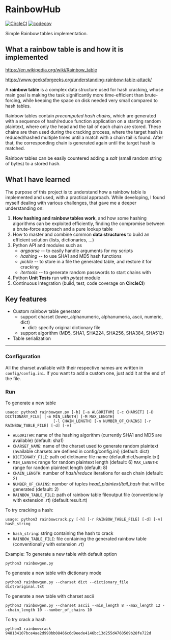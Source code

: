 # RainbowHub
[![CircleCI](https://circleci.com/gh/bobctr/rainbowhub.svg?style=svg)](https://circleci.com/gh/bobctr/rainbowhub) [![codecov](https://codecov.io/gh/bobctr/rainbowhub/branch/master/graph/badge.svg)](https://codecov.io/gh/bobctr/rainbowhub)


Simple Rainbow tables implementation.

## What a rainbow table is and how it is implemented
https://en.wikipedia.org/wiki/Rainbow_table

https://www.geeksforgeeks.org/understanding-rainbow-table-attack/

A **rainbow table** is a complex data structure used for hash cracking, whose main goal is making the task significantly more time-efficient than brute-forcing, while keeping the space on disk needed very small compared to hash tables.

Rainbow tables contain *precomputed hash chains*, which are generated with a sequence of hash/reduce function application on a starting random plaintext, where only the head and the tail of each chain are stored.
These chains are then used during the cracking process, where the target hash is reduced/hashed multiple times until a match with a chain tail is found.
After that, the corresponding chain is generated again until the target hash is matched.

Rainbow tables can be easily countered adding a *salt* (small random string of bytes) to a stored hash.

## What I have learned
The purpose of this project is to understand how a rainbow table is implemented and used, with a practical approach.
While developing, I found myself dealing with various challenges, that gave me a deeper understanding on:

  1. **How hashing and rainbow tables work**, and how some hashing algorithms can be exploited efficiently, finding the compromise between a brute-force approach and a pure lookup table
  2. How to master and combine common **data structures** to build an efficient solution (lists, dictionaries, ...)
  3. Python API and modules such as
     * _argparse_ -- to easily handle arguments for my scripts
     * _hashing_ -- to use SHA1 and MD5 hash functions
     * _pickle_ -- to store in a file the generated table, and restore it for cracking
     * _itertools_ -- to generate random passwords to start chains with
  4. Python **Unit Tests** run with _pytest_ module
  5. Continuous Integration (build, test, code coverage on **CircleCI**) 

## Key features
  - Custom rainbow table generator
    - support charset (lower_alphanumeric, alphanumeria, ascii, numeric, dict)
      - dict: specify original dictionary file
    - support algorithm (MD5, SHA1, SHA224, SHA256, SHA384, SHA512)
  - Table serialization
  
------

### Configuration
All the charset available with their respective names are written in ```config/config.ini```.
If you want to add a custom one, just add it at the end of the file.

### Run
To generate a new table

```
usage: python3 rainbowgen.py [-h] [-a ALGORITHM] [-c CHARSET] [-D DICTIONARY_FILE] [-m MIN_LENGTH] [-M MAX_LENGTH]
                     [-l CHAIN_LENGTH] [-n NUMBER_OF_CHAINS] [-r RAINBOW_TABLE_FILE] [-d] [-v]

```
- ```ALGORITHM```: name of the hashing algorithm (currently SHA1 and MD5 are available) (default: sha1)
- ```CHARSET_NAME```: name of the charset used to generate random plaintext (available charsets are defined in config/config.ini) (default: dict)
- ```DICTIONARY_FILE```: path od dictiname file name (default:dict/sample.txt)
- ```MIN_LENGTH```: range for random plaintext length (default: 6)
  ```MAX_LENGTH```: range for random plaintext length (default: 8)
- ```CHAIN_LENGTH```: number of *hash/reduce* iterations for each chain (default: 2)
- ```NUMBER_OF_CHAINS```: number of tuples *head_plaintext/tail_hash* that will be generated (default: 2)
- ```RAINBOW_TABLE_FILE```: path of rainbow table fileoutput file (conventionally with extension *.rt*) (default:result.rt)

To try cracking a hash:

```
usage: python3 rainbowcrack.py [-h] [-r RAINBOW_TABLE_FILE] [-d] [-v] hash_string
```
- ```hash_string```: string containing the hash to crack
- ```RAINBOW_TABLE_FILE```: file containing the generated rainbow table (conventionally with extension *.rt*)

Example:
To generate a new table with default option
```
python3 rainbowgen.py
```
To generate a new table with dictionary mode
```
python3 rainbowgen.py --charset dict --dictionary_file dict/original.txt
```
To generate a new table with charset ascii
```
python3 rainbowgen.py --charset ascii --min_length 8 --max_length 12 --chain_length 10 --number_of_chains 10
```
To try crack a hash
```
python3 rainbowcrack 948134107bce4ae2d990bb08466c6d9eede4146bc13d255d4760509b28fe722d
```
